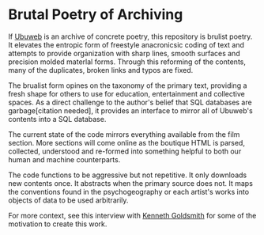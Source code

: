 # Brutal Poetry of Archiving

If [Ubuweb](https://www.ubu.com) is an archive of concrete poetry, this repository is brulist poetry. It elevates the entropic form of
freestyle anacronicsic coding of text and attempts to provide organization with sharp lines, smooth surfaces
and precision molded materlal forms. Through this reforming of the contents, many of the duplicates, broken links and typos are fixed.

The brualist form opines on the taxonomy of the primary text, providing a fresh shape for others to use
for education, entertainment and collective spaces. As a direct challenge to the author's belief that SQL databases are garbage[citation needed], it provides an interface to mirror all of Ubuweb's contents into a SQL database.

The current state of the code mirrors everything available from the film section. More sections will come online as the boutique HTML is parsed, collected, understood and re-formed into something helpful to both our human and machine counterparts.

The code functions to be aggressive but not repetitive. It only downloads new contents once. It abstracts when the primary source does not. It maps the conventions found in the psychogeography or each artist's works into objects of data to be used arbitrarily.

For more context, see this interview with [Kenneth Goldsmith](https://vimeo.com/60377169) for some of the motivation to create this work.

